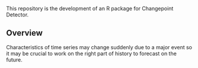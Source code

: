 This repository is the development of an R package for Changepoint Detector.

## Overview

Characteristics of time series may change suddenly due to a major event so it may be crucial to work on the right part of history to forecast on the future. 





